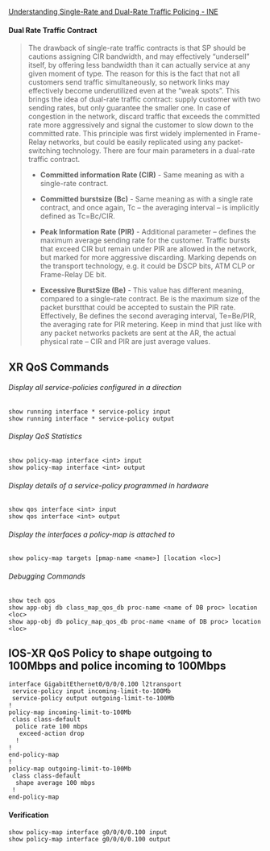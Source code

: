 [Understanding Single-Rate and Dual-Rate Traffic Policing - INE](https://ine.com/blog/2011-05-22-understanding-single-rate-and-dual-rate-traffic-policing)

#### Dual Rate Traffic Contract
> 
> The drawback of single-rate traffic contracts is that SP should be cautions assigning CIR bandwidth,
> and may effectively “undersell” itself, by offering less bandwidth than it can actually service at
> any given moment of type. The reason for this is the fact that not all customers send traffic simultaneously,
> so network links may effectively become underutilized even at the “weak spots”. This brings the idea
> of dual-rate traffic contract: supply customer with two sending rates, but only guarantee the smaller one.
> In case of congestion in the network, discard traffic that exceeds the committed rate more aggressively
> and signal the customer to slow down to the committed rate. This principle was first widely implemented
> in Frame-Relay networks, but could be easily replicated using any packet-switching technology. There are four main parameters in a dual-rate traffic contract.
>
> * **Committed information Rate (CIR)** - Same meaning as with a single-rate contract.
>  
> * **Committed burstsize (Bc)** - Same meaning as with a single rate contract, and once again,
>   Tc – the averaging interval – is implicitly defined as Tc=Bc/CIR.
> 
> * **Peak Information Rate (PIR)** - Additional parameter – defines the maximum average sending
>   rate for the customer. Traffic bursts that exceed CIR but remain under PIR are allowed in
>   the network, but marked for more aggressive discarding. Marking depends on the transport 
>   technology, e.g. it could be DSCP bits, ATM CLP or Frame-Relay DE bit.
>   
> * **Excessive BurstSize (Be)** - This value has different meaning, compared to a single-rate
>   contract. Be is the maximum size of the packet burstthat could be accepted to sustain the
>   PIR rate. Effectively, Be defines the second averaging interval, Te=Be/PIR, the averaging
>   rate for PIR metering. Keep in mind that just like with any packet networks packets are sent
>   at the AR, the actual physical rate – CIR and PIR are just average values.


## XR QoS Commands

###### Display all service-policies configured in a direction
```
show running interface * service-policy input
show running interface * service-policy output
```

###### Display QoS Statistics
```
show policy-map interface <int> input
show policy-map interface <int> output
```

###### Display details of a service-policy programmed in hardware
```
show qos interface <int> input
show qos interface <int> output
```

###### Display the interfaces a policy-map is attached to
```
show policy-map targets [pmap-name <name>] [location <loc>]
```

###### Debugging Commands
```
show tech qos
show app-obj db class_map_qos_db proc-name <name of DB proc> location <loc>
show app-obj db policy_map_qos_db proc-name <name of DB proc> location <loc>
```

## IOS-XR QoS Policy to shape outgoing to 100Mbps and police incoming to 100Mbps
```
interface GigabitEthernet0/0/0/0.100 l2transport
 service-policy input incoming-limit-to-100Mb
 service-policy output outgoing-limit-to-100Mb
!
policy-map incoming-limit-to-100Mb
 class class-default
  police rate 100 mbps
   exceed-action drop
  !
!
end-policy-map
!
policy-map outgoing-limit-to-100Mb
 class class-default
  shape average 100 mbps
 !
end-policy-map
```

#### Verification
```
show policy-map interface g0/0/0/0.100 input
show policy-map interface g0/0/0/0.100 output
```
